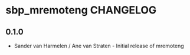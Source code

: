sbp_mremoteng CHANGELOG
=======================

0.1.0
-----
- Sander van Harmelen / Ane van Straten - Initial release of mremoteng
